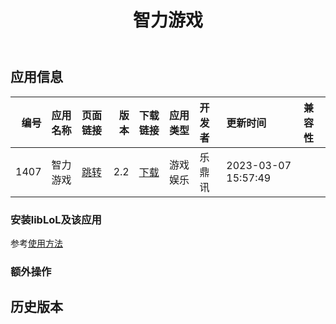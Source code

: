 ﻿---
id: 1407
title: 智力游戏
toc: true
weight: 1407
---

## 应用信息 
|   编号 | 应用名称   | 页面链接                                        |   版本 | 下载链接                                                                   | 应用类型   | 开发者   | 更新时间                | 兼容性   |
|-----:|:-------|:--------------------------------------------|-----:|:-----------------------------------------------------------------------|:-------|:------|:--------------------|:------|
| 1407 | 智力游戏   | [跳转](http://app.loongapps.cn/#/detail/1407) |  2.2 | [下载](http://113.24.212.22:8090/upload/file/joydin_2.2_loongarch64.deb) | 游戏娱乐   | 乐鼎讯   | 2023-03-07 15:57:49 |       |
### 安装libLoL及该应用 
参考[使用方法](/docs/usage) 
### 额外操作 


## 历史版本 
 